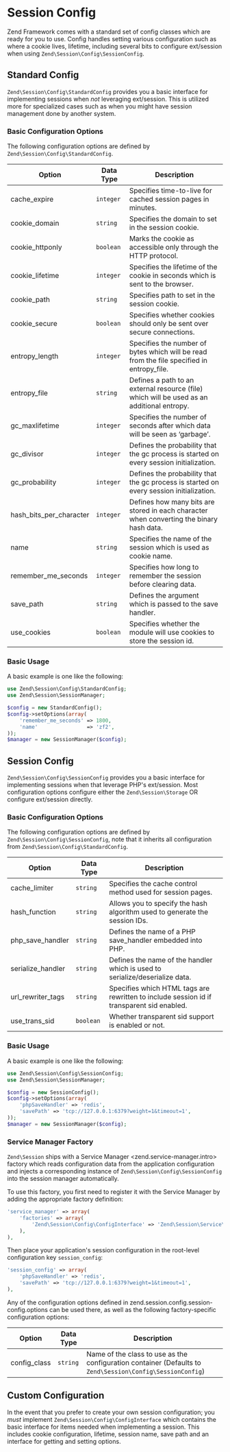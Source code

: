 # Session Config

Zend Framework comes with a standard set of config classes which are ready for you to use. Config
handles setting various configuration such as where a cookie lives, lifetime, including several bits
to configure ext/session when using `Zend\Session\Config\SessionConfig`.

## Standard Config

`Zend\Session\Config\StandardConfig` provides you a basic interface for implementing sessions when
*not* leveraging ext/session. This is utilized more for specialized cases such as when you might
have session management done by another system.

### Basic Configuration Options

The following configuration options are defined by `Zend\Session\Config\StandardConfig`.

Option                  | Data Type | Description
----------------------- | --------- | -----------
cache_expire            | `integer` | Specifies time-to-live for cached session pages in minutes.
cookie_domain           | `string`  | Specifies the domain to set in the session cookie.
cookie_httponly         | `boolean` | Marks the cookie as accessible only through the HTTP protocol.
cookie_lifetime         | `integer` | Specifies the lifetime of the cookie in seconds which is sent to the browser.
cookie_path             | `string`  | Specifies path to set in the session cookie.
cookie_secure           | `boolean` | Specifies whether cookies should only be sent over secure connections.
entropy_length          | `integer` | Specifies the number of bytes which will be read from the file specified in entropy_file.
entropy_file            | `string`  | Defines a path to an external resource (file) which will be used as an additional entropy.
gc_maxlifetime          | `integer` | Specifies the number of seconds after which data will be seen as ‘garbage’.
gc_divisor              | `integer` | Defines the probability that the gc process is started on every session initialization.
gc_probability          | `integer` | Defines the probability that the gc process is started on every session initialization.
hash_bits_per_character | `integer` | Defines how many bits are stored in each character when converting the binary hash data.
name                    | `string`  | Specifies the name of the session which is used as cookie name.
remember_me_seconds     | `integer` | Specifies how long to remember the session before clearing data.
save_path               | `string`  | Defines the argument which is passed to the save handler.
use_cookies             | `boolean` | Specifies whether the module will use cookies to store the session id.

### Basic Usage

A basic example is one like the following:

```php
use Zend\Session\Config\StandardConfig;
use Zend\Session\SessionManager;

$config = new StandardConfig();
$config->setOptions(array(
    'remember_me_seconds' => 1800,
    'name'                => 'zf2',
));
$manager = new SessionManager($config);
```

## Session Config

`Zend\Session\Config\SessionConfig` provides you a basic interface for implementing sessions when
that leverage PHP's ext/session. Most configuration options configure either the
`Zend\Session\Storage` OR configure ext/session directly.

### Basic Configuration Options

The following configuration options are defined by `Zend\Session\Config\SessionConfig`, note that it
inherits all configuration from `Zend\Session\Config\StandardConfig`.

Option            | Data Type | Description
----------------- | --------- | -----------
cache_limiter     | `string`  | Specifies the cache control method used for session pages.
hash_function     | `string`  | Allows you to specify the hash algorithm used to generate the session IDs.
php_save_handler  | `string`  | Defines the name of a PHP save_handler embedded into PHP.
serialize_handler | `string`  | Defines the name of the handler which is used to serialize/deserialize data.
url_rewriter_tags | `string`  | Specifies which HTML tags are rewritten to include session id if transparent sid enabled.
use_trans_sid     | `boolean` | Whether transparent sid support is enabled or not.

### Basic Usage

A basic example is one like the following:

```php
use Zend\Session\Config\SessionConfig;
use Zend\Session\SessionManager;

$config = new SessionConfig();
$config->setOptions(array(
    'phpSaveHandler' => 'redis',
    'savePath' => 'tcp://127.0.0.1:6379?weight=1&timeout=1',
));
$manager = new SessionManager($config);
```

### Service Manager Factory

`Zend\Session` ships with a Service Manager &lt;zend.service-manager.intro&gt; factory which reads
configuration data from the application configuration and injects a corresponding instance of
`Zend\Session\Config\SessionConfig` into the session manager automatically.

To use this factory, you first need to register it with the Service Manager by adding the
appropriate factory definition:

```php
'service_manager' => array(
    'factories' => array(
        'Zend\Session\Config\ConfigInterface' => 'Zend\Session\Service\SessionConfigFactory',
    ),
),
```

Then place your application's session configuration in the root-level configuration key
`session_config`:

```php
'session_config' => array(
    'phpSaveHandler' => 'redis',
    'savePath' => 'tcp://127.0.0.1:6379?weight=1&timeout=1',
),
```

Any of the configuration options defined in zend.session.config.session-config.options can be used
there, as well as the following factory-specific configuration options:

Option       | Data Type | Description
------------ | --------- | -----------
config_class | `string`  | Name of the class to use as the configuration container (Defaults to `Zend\Session\Config\SessionConfig`)

## Custom Configuration

In the event that you prefer to create your own session configuration; you *must* implement
`Zend\Session\Config\ConfigInterface` which contains the basic interface for items needed when
implementing a session. This includes cookie configuration, lifetime, session name, save path and an
interface for getting and setting options.
